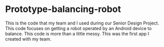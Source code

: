 # Prototype-balancing-robot

This is the code that my team and I used during our Senior Design Project. This code focuses on getting a robot operated by 
an Android device to balance. This code is more than a little messy. This was the first app I created with my team. 
